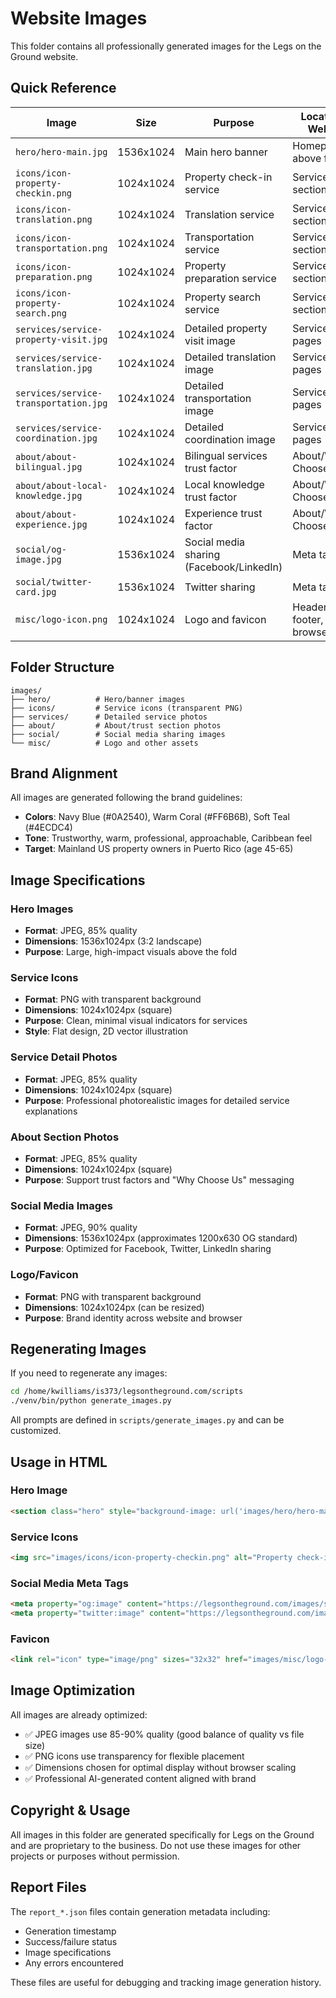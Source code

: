 # Website Images

This folder contains all professionally generated images for the Legs on the Ground website.

## Quick Reference

| Image | Size | Purpose | Location in Website |
|-------|------|---------|---------------------|
| `hero/hero-main.jpg` | 1536x1024 | Main hero banner | Homepage above fold |
| `icons/icon-property-checkin.png` | 1024x1024 | Property check-in service | Services section |
| `icons/icon-translation.png` | 1024x1024 | Translation service | Services section |
| `icons/icon-transportation.png` | 1024x1024 | Transportation service | Services section |
| `icons/icon-preparation.png` | 1024x1024 | Property preparation service | Services section |
| `icons/icon-property-search.png` | 1024x1024 | Property search service | Services section |
| `services/service-property-visit.jpg` | 1024x1024 | Detailed property visit image | Services/detail pages |
| `services/service-translation.jpg` | 1024x1024 | Detailed translation image | Services/detail pages |
| `services/service-transportation.jpg` | 1024x1024 | Detailed transportation image | Services/detail pages |
| `services/service-coordination.jpg` | 1024x1024 | Detailed coordination image | Services/detail pages |
| `about/about-bilingual.jpg` | 1024x1024 | Bilingual services trust factor | About/Why Choose Us |
| `about/about-local-knowledge.jpg` | 1024x1024 | Local knowledge trust factor | About/Why Choose Us |
| `about/about-experience.jpg` | 1024x1024 | Experience trust factor | About/Why Choose Us |
| `social/og-image.jpg` | 1536x1024 | Social media sharing (Facebook/LinkedIn) | Meta tags |
| `social/twitter-card.jpg` | 1536x1024 | Twitter sharing | Meta tags |
| `misc/logo-icon.png` | 1024x1024 | Logo and favicon | Header, footer, browser tab |

## Folder Structure

```
images/
├── hero/          # Hero/banner images
├── icons/         # Service icons (transparent PNG)
├── services/      # Detailed service photos
├── about/         # About/trust section photos
├── social/        # Social media sharing images
└── misc/          # Logo and other assets
```

## Brand Alignment

All images are generated following the brand guidelines:
- **Colors**: Navy Blue (#0A2540), Warm Coral (#FF6B6B), Soft Teal (#4ECDC4)
- **Tone**: Trustworthy, warm, professional, approachable, Caribbean feel
- **Target**: Mainland US property owners in Puerto Rico (age 45-65)

## Image Specifications

### Hero Images
- **Format**: JPEG, 85% quality
- **Dimensions**: 1536x1024px (3:2 landscape)
- **Purpose**: Large, high-impact visuals above the fold

### Service Icons
- **Format**: PNG with transparent background
- **Dimensions**: 1024x1024px (square)
- **Purpose**: Clean, minimal visual indicators for services
- **Style**: Flat design, 2D vector illustration

### Service Detail Photos
- **Format**: JPEG, 85% quality
- **Dimensions**: 1024x1024px (square)
- **Purpose**: Professional photorealistic images for detailed service explanations

### About Section Photos
- **Format**: JPEG, 85% quality
- **Dimensions**: 1024x1024px (square)
- **Purpose**: Support trust factors and "Why Choose Us" messaging

### Social Media Images
- **Format**: JPEG, 90% quality
- **Dimensions**: 1536x1024px (approximates 1200x630 OG standard)
- **Purpose**: Optimized for Facebook, Twitter, LinkedIn sharing

### Logo/Favicon
- **Format**: PNG with transparent background
- **Dimensions**: 1024x1024px (can be resized)
- **Purpose**: Brand identity across website and browser

## Regenerating Images

If you need to regenerate any images:

```bash
cd /home/kwilliams/is373/legsontheground.com/scripts
./venv/bin/python generate_images.py
```

All prompts are defined in `scripts/generate_images.py` and can be customized.

## Usage in HTML

### Hero Image
```html
<section class="hero" style="background-image: url('images/hero/hero-main.jpg')">
```

### Service Icons
```html
<img src="images/icons/icon-property-checkin.png" alt="Property check-in service">
```

### Social Media Meta Tags
```html
<meta property="og:image" content="https://legsontheground.com/images/social/og-image.jpg">
<meta property="twitter:image" content="https://legsontheground.com/images/social/twitter-card.jpg">
```

### Favicon
```html
<link rel="icon" type="image/png" sizes="32x32" href="images/misc/logo-icon.png">
```

## Image Optimization

All images are already optimized:
- ✅ JPEG images use 85-90% quality (good balance of quality vs file size)
- ✅ PNG icons use transparency for flexible placement
- ✅ Dimensions chosen for optimal display without browser scaling
- ✅ Professional AI-generated content aligned with brand

## Copyright & Usage

All images in this folder are generated specifically for Legs on the Ground and are proprietary to the business. Do not use these images for other projects or purposes without permission.

## Report Files

The `report_*.json` files contain generation metadata including:
- Generation timestamp
- Success/failure status
- Image specifications
- Any errors encountered

These files are useful for debugging and tracking image generation history.
